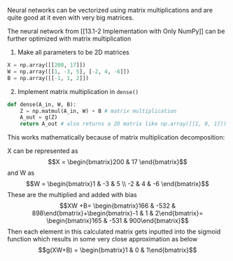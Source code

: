 Neural networks can be vectorized using matrix multiplications and are quite good at it even with very big matrices.

The neural network from [[13.1-2 Implementation with Only NumPy]] can be further optimized with matrix multiplication

1. Make all parameters to be 2D matrices
```python
X = np.array([[200, 17]])
W = np.array([[1, -3, 5], [-2, 4, -6]])
B = np.array([[-1, 1, 2]])
```

2. Implement matrix multiplication in `dense()`
```python
def dense(A_in, W, B):
	Z = np.matmul(A_in, W) + B # matrix multiplication
	A_out = g(Z)
	return A_out # also returns a 2D matrix like np.array([[1, 0, 1]])
```

This works mathematically because of matrix multiplication decomposition:

X can be represented as $$X = \begin{bmatrix}200 & 17 \end{bmatrix}$$
and W as $$W = \begin{bmatrix}1 & -3 & 5 \\ -2 & 4 & -6 \end{bmatrix}$$
These are the multiplied and added with bias $$XW +B= \begin{bmatrix}166 & -532 & 898\end{bmatrix}+\begin{bmatrix}-1 & 1 & 2\end{bmatrix}= \begin{bmatrix}165 & -531 & 900\end{bmatrix}$$
Then each element in this calculated matrix gets inputted into the sigmoid function which results in some very close approximation as below $$g(XW+B) = \begin{bmatrix}1 & 0 & 1\end{bmatrix}$$